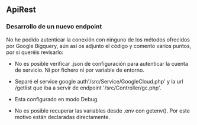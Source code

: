 ## ApiRest

### Desarrollo de un nuevo endpoint

No he podido autenticar la conexión con ninguno de los métodos ofrecidos por Google Bigquery, aún así os adjunto el código y comento varios puntos, por si queréis revisarlo:

- No es posible verificar .json de configuración para autenticar la cuenta de servicio. Ni por fichero ni por variable de entorno.

- Separé el service google auth'/src/Service/GoogleCloud.php' y la url /getlist que iba a servir de endpoint '/src/Controller/gc.php'.

- Esta configurado en modo Debug.

- No es posible recuperar las variables desde .env con getenv(). Por este motivo están declaradas directamente.

